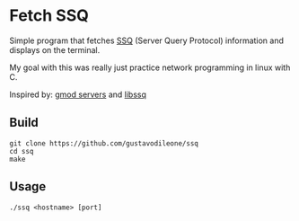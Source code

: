 # Fetch SSQ

Simple program that fetches [SSQ](https://developer.valvesoftware.com/wiki/Server_queries) (Server Query Protocol) information and displays on the terminal.

My goal with this was really just practice network programming in linux with C.

Inspired by: [gmod servers](https://gmod-servers.com) and [libssq](https://github.com/BinaryAlien/libssq)

## Build
```
git clone https://github.com/gustavodileone/ssq
cd ssq
make
```

## Usage
`./ssq <hostname> [port]`